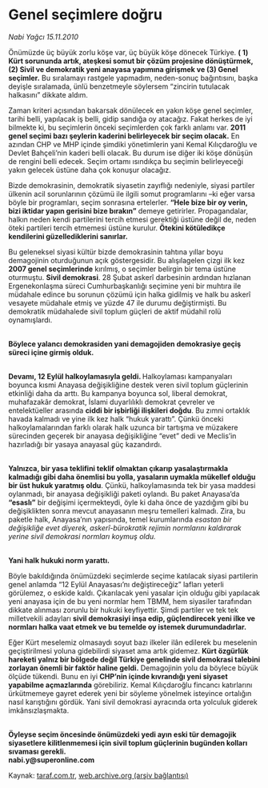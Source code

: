 # Genel seçimlere doğru

*Nabi Yağcı 15.11.2010*

<div class="yazi"><p>Önümüzde üç büyük zorlu köşe var, üç büyük köşe dönecek Türkiye. <b>( 1) Kürt sorununda artık, ateşkesi somut bir çözüm projesine dönüştürmek, (2) Sivil ve demokratik yeni anayasa yapımına girişmek ve (3) Genel seçimler.</b> Bu sıralamayı rastgele yapmadım, neden-sonuç bağıntısını, başka deyişle sıralamada, ünlü benzetmeyle söylersem “zincirin tutulacak halkasını” dikkate aldım. </p>
<p>Zaman kriteri açısından bakarsak dönülecek en yakın köşe genel seçimler, tarihi belli, yapılacak iş belli, gidip sandığa oy atacağız. Fakat herkes de iyi bilmekte ki, bu seçimlerin önceki seçimlerden çok farklı anlamı var. <b>2011 genel seçimi bazı şeylerin kaderini belirleyecek bir seçim olacak.</b> En azından CHP ve MHP içinde şimdiki yönetimlerin yani Kemal Kılıçdaroğlu ve Devlet Bahçeli’nin kaderi belli olacak. Bu durum ise diğer iki köşe dönüşün de rengini belli edecek. Seçim ortamı ısındıkça bu seçimin belirleyeceği yakın gelecek üstüne daha çok konuşur olacağız. </p>
<p>Bizde demokrasinin, demokratik siyasetin zayıflığı nedeniyle, siyasi partiler ülkenin acil sorunlarının çözümü ile ilgili somut programlarını –ki eğer varsa böyle bir programları, seçim sonrasına ertelerler. <b>“Hele bize bir oy verin, bizi iktidar yapın gerisini bize bırakın”</b> demeye getirirler. Propagandalar, halkın neden kendi partilerini tercih etmesi gerektiği üstüne değil de, neden öteki partileri tercih etmemesi üstüne kurulur. <b>Ötekini kötüledikçe kendilerini güzellediklerini sanırlar.</b> </p>
<p>Bu geleneksel siyasi kültür bizde demokrasinin tahtına yıllar boyu demagojinin oturduğunun açık göstergesidir. Bu alışılagelen çizgi ilk kez <b>2007 genel seçimlerinde</b> kırılmış, o seçimler belirgin bir tema üstüne oturmuştu. <b>Sivil demokrasi</b>. 28 Şubat askerî darbesinin ardından hızlanan Ergenekonlaşma süreci Cumhurbaşkanlığı seçimine yeni bir muhtıra ile müdahale edince bu sorunun çözümü için halka gidilmiş ve halk bu askerî vesayete müdahale etmiş ve yüzde 47 ile durumu değiştirmişti. Bu demokratik müdahalede sivil toplum güçleri de aktif müdahil rolü oynamışlardı. </p>
<p><b><br/>Böylece yalancı demokrasiden yani demagojiden demokrasiye geçiş süreci içine girmiş olduk. </b></p>
<p><b><br/>Devamı, 12 Eylül halkoylamasıyla geldi. </b>Halkoylaması kampanyaları boyunca kısmi Anayasa değişikliğine destek veren sivil toplum güçlerinin etkinliği daha da arttı. Bu kampanya boyunca sol, liberal demokrat, muhafazakâr demokrat, İslami duyarlılıklı demokrat çevreler ve entelektüeller arasında <b>ciddi bir işbirliği ilişkileri doğdu</b>. Bu zımni ortaklık havada kalmadı ve yine ilk kez halk “hukuk yarattı”. Çünkü önceki halkoylamalarından farklı olarak halk uzunca bir tartışma ve müzakere sürecinden geçerek bir anayasa değişikliğine “evet” dedi ve Meclis’in hazırladığı bir yasaya anayasal güç kazandırdı. </p>
<p><b><br/>Yalnızca, bir yasa teklifini teklif olmaktan çıkarıp yasalaştırmakla kalmadığı gibi daha önemlisi bu yolla, yasaların uymakla mükellef olduğu bir üst hukuk yaratmış oldu</b>. Çünkü, halkoylamasında tek bir yasa maddesi oylanmadı, bir anayasa değişikliği paketi oylandı. Bu paket Anayasa’da <b>“esaslı”</b> bir değişimi içermekteydi, öyle ki daha önce de yazdığım gibi bu değişiklikten sonra mevcut anayasanın meşru temelleri kalmadı. Zira, bu paketle halk, Anayasa’nın yapısında, temel kurumlarında <i>esastan bir değişikliğe evet diyerek, askerî-bürokratik rejimin normlarını kaldırarak yerine sivil demokrasi normları koymuş oldu. </i></p>
<p><b><br/>Yani halk hukuki norm yarattı. </b></p>
<p>Böyle bakıldığında önümüzdeki seçimlerde seçime katılacak siyasi partilerin genel anlamda “12 Eylül Anayasası’nı değiştireceğiz” lafları yeterli görülemez, o eskide kaldı. Çıkarılacak yeni yasalar için olduğu gibi yapılacak yeni anayasa için de bu yeni normlar hem TBMM, hem siyasiler tarafından dikkate alınması zorunlu bir hukuki keyfiyettir. Şimdi partiler ve tek tek milletvekili adayları <b>sivil demokrasiyi inşa edip, güçlendirecek yeni ilke ve normları halka vaat etmek ve bu temelde oy istemek durumundadırlar. </b></p>
<p>Eğer Kürt meselemiz olmasaydı soyut bazı ilkeler ilân edilerek bu meselenin geçiştirilmesi yoluna gidebilirdi siyaset ama artık gidemez. <b>Kürt özgürlük hareketi yalnız bir bölgede değil Türkiye genelinde sivil demokrasi talebini zorlayan önemli bir faktör haline geldi.</b> Demagojinin yolu da böylece büyük ölçüde tükendi. Bunu en iyi <b>CHP’nin içinde kıvrandığı yeni siyaset yapabilme açmazlarında</b> görebiliriz. Kemal Kılıçdaroğlu fincancı katırlarını ürkütmemeye gayret ederek yeni bir söyleme yönelmek isteyince ortalığın nasıl karıştığını gördük. Yani sivil demokrasi ayracında orta yolculuk giderek imkânsızlaşmakta. </p>
<p><b><br/>Öyleyse seçim öncesinde önümüzdeki yedi ayın eski tür demagojik siyasetlere kilitlenmemesi için sivil toplum güçlerinin bugünden kolları sıvaması gerekli. <br/>nabi.y@superonline.com</b></p></div>

Kaynak: [taraf.com.tr](http://www.taraf.com.tr:80/nabi-yagci/makale-genel-secimlere-dogru.htm), [web.archive.org (arşiv bağlantısı)](http://web.archive.org/web/20101117132605/http://www.taraf.com.tr:80/nabi-yagci/makale-genel-secimlere-dogru.htm)
